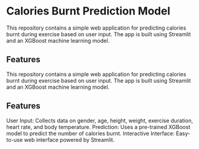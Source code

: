 # Calories Burnt Prediction Model
This repository contains a simple web application for predicting calories burnt during exercise based on user input. The app is built using Streamlit and an XGBoost machine learning model.

## Features
This repository contains a simple web application for predicting calories burnt during exercise based on user input. The app is built using Streamlit and an XGBoost machine learning model.

## Features
User Input: Collects data on gender, age, height, weight, exercise duration, heart rate, and body temperature.
Prediction: Uses a pre-trained XGBoost model to predict the number of calories burnt.
Interactive Interface: Easy-to-use web interface powered by Streamlit.
